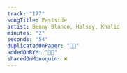```yaml
---
track: "177"
songTitle: Eastside
artist: Benny Blanco, Halsey, Khalid
minutes: "2"
seconds: "54"
duplicatedOnPaper: "👍🏻"
addedOnRYM: "👍🏻"
sharedOnMonoquin: ❌
---
```

